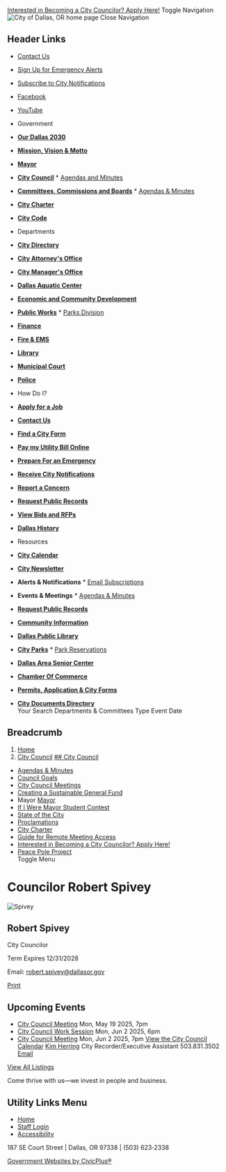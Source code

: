   [Interested in Becoming a City Councilor? Apply Here!](https://www.dallasor.gov/citycouncil/page/interested-becoming-city-councilor-apply-here)  Toggle Navigation  ![City of Dallas, OR home page](images/9963a801d145544b1529cf56df25b16cb8ddb294838e76231566a3659d921120.png)  Close Navigation 

## Header Links

 *  [Contact Us](https://www.dallasor.gov/contact-us) 
 *  [Sign Up for Emergency Alerts](https://oralert.gov/) 
 *  [Subscribe to City Notifications](https://www.dallasor.gov/portal) 
 *  [Facebook](https://www.facebook.com/cityofdallasoregon/) 
 *  [YouTube](https://www.youtube.com/channel/UCeQF36OlkxileNNSUa0-GDQ) 

 *  Government 
   *  [__Our Dallas 2030__](https://www.dallasor.gov/node/5769) 
   *  [__Mission, Vision & Motto__](https://www.dallasor.gov/node/2366) 
   *  [__Mayor__](https://www.dallasor.gov/node/3056) 
   *  [__City Council__](https://www.dallasor.gov/citycouncil) 
     *  [Agendas and Minutes](https://www.dallasor.gov/meetings) 
   *  [__Committees, Commissions and Boards__](https://www.dallasor.gov/bc) 
     *  [Agendas & Minutes](https://www.dallasor.gov/meetings?field_smart_date_value_1=&field_smart_date_end_value=&combine=&department=All&boards-commissions=80) 
   *  [__City Charter__](https://www.dallasor.gov/node/3073) 
   *  [__City Code__](https://dallasor.municipalcodeonline.com/)  
 *  Departments 
   *  [__City Directory__](https://www.dallasor.gov/directory) 
   *  [__City Attorney's Office__](https://www.dallasor.gov/node/2206) 
   *  [__City Manager's Office__](https://www.dallasor.gov/node/74) 
   *  [__Dallas Aquatic Center__](https://www.dallasor.gov/aquaticcenter) 
   *  [__Economic and Community Development__](https://www.dallasor.gov/ecd) 
   *  [__Public Works__](https://www.dallasor.gov/publicworks) 
     *  [Parks Division](https://www.dallasor.gov/node/2701) 
   *  [__Finance__](https://www.dallasor.gov/finance) 
   *  [__Fire & EMS__](https://www.dallasor.gov/fire) 
   *  [__Library__](https://www.dallasor.gov/library) 
   *  [__Municipal Court__](https://www.dallasor.gov/municipalcourt) 
   *  [__Police__](https://www.dallasor.gov/police)  
 *  How Do I? 
   *  [__Apply for a Job__](https://www.governmentjobs.com/careers/dallasor) 
   *  [__Contact Us__](https://www.dallasor.gov/contact-us) 
   *  [__Find a City Form__](https://www.dallasor.gov/forms) 
   *  [__Pay my Utility Bill Online__](https://www.dallasor.gov/node/2818) 
   *  [__Prepare For an Emergency__](https://www.dallasor.gov/node/2553) 
   *  [__Receive City Notifications__](https://www.dallasor.gov/portal) 
   *  [__Report a Concern__](https://www.dallasor.gov/node/3256) 
   *  [__Request Public Records__](https://www.dallasor.gov/node/2388) 
   *  [__View Bids and RFPs__](https://www.dallasor.gov/node/5882) 
   *  [__Dallas History__](https://www.dallasor.gov/node/3260)  
 *  Resources 
   *  [__City Calendar__](https://www.dallasor.gov/calendar) 
   *  [__City Newsletter__](https://www.dallasor.gov/node/5869) 
   *  __Alerts & Notifications__ 
     *  [Email Subscriptions](https://www.dallasor.gov/portal) 
   *  __Events & Meetings__ 
     *  [Agendas & Minutes](https://www.dallasor.gov/meetings) 
   *  [__Request Public Records__](https://www.dallasor.gov/node/2388) 
   *  [__Community Information__](https://www.dallasor.gov/node/7017) 
   *  [__Dallas Public Library__](https://www.dallasor.gov/library) 
   *  [__City Parks__](https://www.dallasor.gov/node/2716) 
     *  [Park Reservations](https://www.dallasor.gov/node/2707) 
   *  [__Dallas Area Senior Center__](https://dallasareaseniors.org/about.html) 
   *  [__Chamber Of Commerce__](https://dallasoregon.org/) 
   *  [__Permits, Application & City Forms__](https://www.dallasor.gov/forms) 
   *  [__City Documents Directory__](https://www.dallasor.gov/document-library)  
 Your Search Departments & Committees Type Event Date 

## Breadcrumb

 1.  [Home](https://www.dallasor.gov/) 
 1.  [City Council](https://www.dallasor.gov/citycouncil) 
  [## City Council](https://www.dallasor.gov/citycouncil)  

 *   [Agendas & Minutes](https://www.dallasor.gov/meetings?field_smart_date_value_1=&field_smart_date_end_value=&combine=&department=All&boards-commissions=98)  
 *   [Council Goals](https://www.dallasor.gov/citycouncil/page/council-goals)  
 *   [City Council Meetings](https://www.dallasor.gov/citycouncil/page/city-council-meetings)  
 *   [Creating a Sustainable General Fund](https://www.dallasor.gov/citycouncil/page/creating-sustainable-general-fund)  
 *  Mayor  [Mayor](https://www.dallasor.gov/citycouncil/page/mayor)  
   *   [If I Were Mayor Student Contest](https://www.dallasor.gov/citycouncil/page/if-i-were-mayor-student-contest)  
   *   [State of the City](https://www.dallasor.gov/citycouncil/page/state-city)  
   *   [Proclamations](https://www.dallasor.gov/citycouncil/page/proclamations)  
 *   [City Charter](https://www.dallasor.gov/bc/page/dallas-city-charter)  
 *   [Guide for Remote Meeting Access](https://www.dallasor.gov/citycouncil/page/guide-remote-meeting-access)  
 *   [Interested in Becoming a City Councilor? Apply Here!](https://www.dallasor.gov/citycouncil/page/interested-becoming-city-councilor-apply-here)  
 *   [Peace Pole Project](https://www.dallasor.gov/community/page/peace-pole-project)  
 Toggle Menu 

#  Councilor Robert Spivey 

  ![Spivey](images/affb1678d99b37fb781da58891ff05dd405e560325c3bee0e3f8bbd9d3214e82.jpg)  

## Robert Spivey

City Councilor

Term Expires 12/31/2028

Email: [robert.spivey@dallasor.gov](mailto:robert.spivey@dallasor.gov) 

  [Print](https://www.dallasor.gov/print/pdf/node/6687)  

## Upcoming Events

 *   [City Council Meeting](https://www.dallasor.gov/citycouncil/meeting/city-council-meeting-75)  Mon, May 19 2025, 7pm 
 *   [City Council Work Session](https://www.dallasor.gov/citycouncil/meeting/city-council-work-session-47)  Mon, Jun 2 2025, 6pm 
 *   [City Council Meeting](https://www.dallasor.gov/citycouncil/meeting/city-council-meeting-76)  Mon, Jun 2 2025, 7pm 
  [View the City Council Calendar](https://www.dallasor.gov/calendar?boards-commissions=98)   [Kim Herring](https://www.dallasor.gov/citymanager/directory-listing/kim-herring)  City Recorder/Executive Assistant 503.831.3502  [Email](https://www.dallasor.gov/email-contact/node/3886/field_email/sidebar_standard)  

 [View All Listings](https://www.dallasor.gov/directory) 

Come thrive with us—we invest in people and business.

## Utility Links Menu

 *  [Home](https://www.dallasor.gov/) 
 *  [Staff Login](https://www.dallasor.gov/login?current=/aquaticcenter/page/water-aerobics-schedule) 
 *  [Accessibility](https://www.dallasor.gov/citymanager/page/website-accessibility) 

187 SE Court Street | Dallas, OR 97338 | (503) 623‑2338

  [Government Websites by CivicPlus®](https://www.civicplus.com/)  
